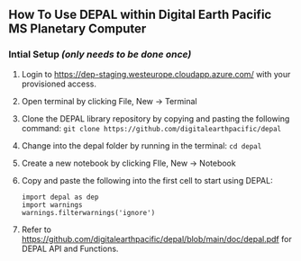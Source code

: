 ## How To Use DEPAL within Digital Earth Pacific MS Planetary Computer

### Intial Setup *(only needs to be done once)*


1. Login to https://dep-staging.westeurope.cloudapp.azure.com/ with your provisioned access.
2. Open terminal by clicking File, New -> Terminal
3. Clone the DEPAL library repository by copying and pasting the following command:
   `git clone https://github.com/digitalearthpacific/depal`
4. Change into the depal folder by running in the terminal:
   `cd depal`
5. Create a new notebook by clicking FIle, New -> Notebook
6. Copy and paste the following into the first cell to start using DEPAL:
   
   ```
   import depal as dep
   import warnings
   warnings.filterwarnings('ignore')
   ```
7. Refer to https://github.com/digitalearthpacific/depal/blob/main/doc/depal.pdf for DEPAL API and Functions.
